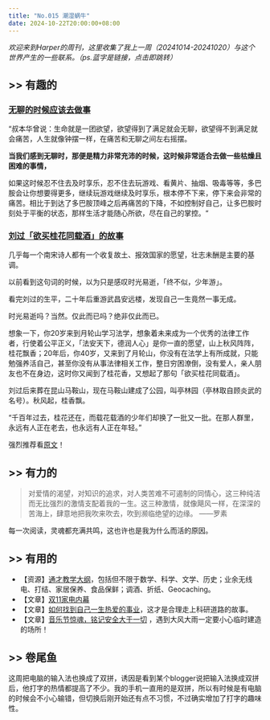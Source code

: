 ```yaml
---
title: "No.015 潮湿蜗牛"
date: 2024-10-22T20:00:00+08:00
---
```


*欢迎来到Harper的周刊，这里收集了我上一周（20241014-20241020）与这个世界产生的一些联系。（ps.蓝字是链接，点击即跳转）*

## >> 有趣的

### [无聊的时候应该去做事](https://wind.ink/archives/9823)

“叔本华曾说：生命就是一团欲望，欲望得到了满足就会无聊，欲望得不到满足就会痛苦，人生就像钟摆一样，在痛苦和无聊之间左右摇摆。

**当我们感到无聊时，那便是精力非常充沛的时候，这时候非常适合去做一些枯燥且困难的事情，**

如果这时候忍不住去及时享乐，忍不住去玩游戏、看黄片、抽烟、吸毒等等，多巴胺会让你想要得更多，继续玩游戏继续及时享乐，根本停不下来，停下来会非常的痛苦。相比于到达了多巴胺顶峰之后再痛苦的下降，不如控制好自己，让多巴胺时刻处于平衡的状态，那样生活才能随心所欲，尽在自己的掌控。“

### [刘过「欲买桂花同载酒」的故事](https://su.bestyuns.com:8888/api/v1/client/subscribe?token=6df5dc0eea3d613c6664af642bb29e9a)

几乎每一个南宋诗人都有一个收复故土、报效国家的愿望，壮志未酬是主要的基调。

以前看到这句词的时候，以为只是感叹时光易逝，「终不似，少年游」。

看完刘过的生平，二十年后重游武昌安远楼，发现自己一生竟然一事无成。

时光易逝吗？当然。仅此而已吗？绝非仅此而已。

想象一下，你20岁来到月轮山学习法学，想象着未来成为一个优秀的法律工作者，行使着公平正义，「法安天下，德润人心」是你一直的愿望，山上秋风阵阵，桂花飘香；20年后，你40岁，又来到了月轮山，你没有在法学上有所成就，只能勉强养活自己，甚至你没有从事法律相关工作，整日穷困潦倒，没有爱人，亲人朋友也不在身边，这时你又闻到了桂花香，又想起了那句「欲买桂花同载酒」。

刘过后来葬在昆山马鞍山，现在马鞍山建成了公园，叫亭林园（亭林取自顾炎武的名号）。秋风起，桂香飘。

“千百年过去，桂花还在，而载花载酒的少年们却换了一批又一批。在那人群里，永远有人正在老去，也永远有人正在年轻。”

强烈推荐看[原文](https://su.bestyuns.com:8888/api/v1/client/subscribe?token=6df5dc0eea3d613c6664af642bb29e9a)！

## >> 有力的

>对爱情的渴望，对知识的追求，对人类苦难不可遏制的同情心，这三种纯洁而无比强烈的激情支配着我的一生。这三种激情，就像飓风一样，在深深的苦海上，肆意地把我吹来吹去，吹到濒临绝望的边缘。  ——罗素

每一次阅读，灵魂都充满共鸣，这也许也是我为什么而活的原因。

## >> 有用的

- 【资源】[通才教学大纲](https://syllabusproject.org/a-syllabus-for-generalists/)，包括但不限于数学、科学、文学、历史；业余无线电、打结、家居保养、食品保鲜；调酒、折纸、Geocaching。
- 【文章】[双11家电内幕](https://m.okjike.com/originalPosts/670c9712a8855e724bce9ccf)
- 【文章】[如何找到自己一生热爱的事业](https://www.fxzhihu.com/question/870573710/answer/7848446713?redirect=false)，这才是合理走上科研道路的故事。
- 【文章】[音乐节惊魂，铭记安全大于一切](https://wiki.eryajf.net/pages/6baaa2) ，遇到大风大雨一定要小心临时建造的场所！

## >> 卷尾鱼

这周把电脑的输入法也换成了双拼，诱因是看到某个blogger说把输入法换成双拼后，他打字的热情都提高了不少。我的手机一直用的是双拼，所以有时候是有电脑的时候会不小心输错，但切换后刚开始还有点不习惯，不过确实增加了打字的趣味性。

